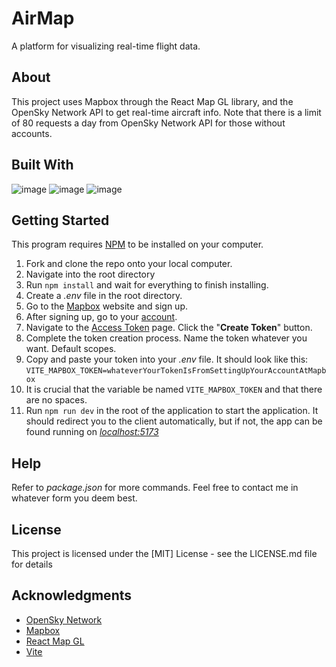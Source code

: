 # AirMap

A platform for visualizing real-time flight data.

## About

This project uses Mapbox through the React Map GL library, and the OpenSky Network API to get real-time aircraft info.
Note that there is a limit of 80 requests a day from OpenSky Network API for those without accounts.

## Built With
![image](https://img.shields.io/badge/React-20232A?style=for-the-badge&logo=react&logoColor=61DAFB)
![image](https://img.shields.io/badge/Vite-B73BFE?style=for-the-badge&logo=vite&logoColor=FFD62E)
![image](https://img.shields.io/badge/Material%20UI-007FFF?style=for-the-badge&logo=mui&logoColor=white)


## Getting Started

This program requires [NPM](https://docs.npmjs.com/downloading-and-installing-node-js-and-npm) to be installed on your computer.

1. Fork and clone the repo onto your local computer.
2. Navigate into the root directory
3. Run ```npm install``` and wait for everything to finish installing.
4. Create a *.env* file in the root directory.
5. Go to the [Mapbox](https://account.mapbox.com/auth/signup) website and sign up.
6. After signing up, go to your [account](https://account.mapbox.com/).
7. Navigate to the [Access Token](https://account.mapbox.com/access-tokens) page. Click the "**Create Token**" button.
8. Complete the token creation process. Name the token whatever you want. Default scopes.
9. Copy and paste your token into your *.env* file. It should look like this:
```VITE_MAPBOX_TOKEN=whateverYourTokenIsFromSettingUpYourAccountAtMapbox```
10. It is crucial that the variable be named ```VITE_MAPBOX_TOKEN``` and that there are no spaces.
11. Run ```npm run dev``` in the root of the application to start the application. It should redirect you to the client automatically, but if not, the app can be found running on *[localhost:5173](localhost:5173)*

## Help

Refer to *package.json* for more commands.
Feel free to contact me in whatever form you deem best.

## License

This project is licensed under the [MIT] License - see the LICENSE.md file for details

## Acknowledgments

* [OpenSky Network](https://opensky-network.org/)
* [Mapbox](https://www.mapbox.com/)
* [React Map GL](https://visgl.github.io/react-map-gl/)
* [Vite](https://vitejs.dev/)

